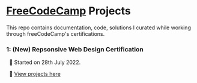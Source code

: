 # [FreeCodeCamp](https://www.freecodecamp.org) Projects

This repo contains documentation, code, solutions I curated while working through freeCodeCamp's certifications.


### **1: (New) Repsonsive Web Design Certification**

   &nbsp; 📍 Started on 28th July 2022.

   &nbsp; 📍 [View projects here](https://github.com/shivkumar98/FreeCodeCamp-Projects/tree/main/01-Responsive%20Web%20Design)



 
